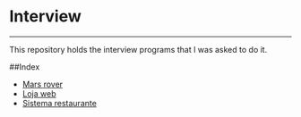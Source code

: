 # Interview
------------

This repository holds the interview programs that I was asked to do it.

##Index
- [Mars rover](https://github.com/augustomelo/interviewPrograms/tree/master/lojaweb)
- [Loja web](https://github.com/augustomelo/interviewPrograms/tree/master/marsrover)
- [Sistema restaurante](https://github.com/augustomelo/interviewPrograms/tree/master/sistemaRestaurante)
